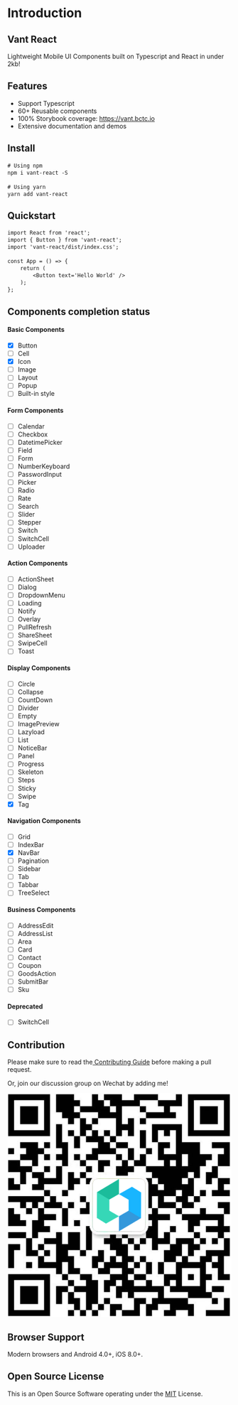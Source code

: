 # Introduction

## **Vant React**

Lightweight Mobile UI Components built on Typescript and React in under 2kb!

## **Features**

* Support Typescript
* 60+ Reusable components
* 100% Storybook coverage: https://vant.bctc.io
* Extensive documentation and demos

## Install

```text
# Using npm
npm i vant-react -S

# Using yarn
yarn add vant-react
```

## Quickstart

```text
import React from 'react';
import { Button } from 'vant-react';
import 'vant-react/dist/index.css';

const App = () => {
    return (
        <Button text='Hello World' />
    );
};
```


## Components completion status

#### Basic Components
- [x] Button
- [ ] Cell
- [x] Icon
- [ ] Image
- [ ] Layout
- [ ] Popup
- [ ] Built-in style

#### Form Components
- [ ] Calendar
- [ ] Checkbox
- [ ] DatetimePicker
- [ ] Field
- [ ] Form
- [ ] NumberKeyboard
- [ ] PasswordInput
- [ ] Picker
- [ ] Radio
- [ ] Rate
- [ ] Search
- [ ] Slider
- [ ] Stepper
- [ ] Switch
- [ ] SwitchCell
- [ ] Uploader

#### Action Components
- [ ] ActionSheet
- [ ] Dialog
- [ ] DropdownMenu
- [ ] Loading
- [ ] Notify
- [ ] Overlay
- [ ] PullRefresh
- [ ] ShareSheet
- [ ] SwipeCell
- [ ] Toast

#### Display Components
- [ ] Circle
- [ ] Collapse
- [ ] CountDown
- [ ] Divider
- [ ] Empty
- [ ] ImagePreview
- [ ] Lazyload
- [ ] List
- [ ] NoticeBar
- [ ] Panel
- [ ] Progress
- [ ] Skeleton
- [ ] Steps
- [ ] Sticky
- [ ] Swipe
- [x] Tag

#### Navigation Components
- [ ] Grid
- [ ] IndexBar
- [x] NavBar
- [ ] Pagination
- [ ] Sidebar
- [ ] Tab
- [ ] Tabbar
- [ ] TreeSelect

#### Business Components
- [ ] AddressEdit
- [ ] AddressList
- [ ] Area
- [ ] Card
- [ ] Contact
- [ ] Coupon
- [ ] GoodsAction
- [ ] SubmitBar
- [ ] Sku

#### Deprecated
- [ ] SwitchCell

## Contribution

Please make sure to read the[ Contributing Guide](https://github.com/mxdi9i7/vant-react/blob/master/CONTRIBUTION.md) before making a pull request.

Or, join our discussion group on Wechat by adding me!

![Wechat QR Code](.gitbook/assets/qr.png)

## Browser Support

Modern browsers and Android 4.0+, iOS 8.0+.

## Open Source License

 This is an Open Source Software operating under the [MIT](https://github.com/mxdi9i7/vant-react/blob/master/LICENSE) License.

